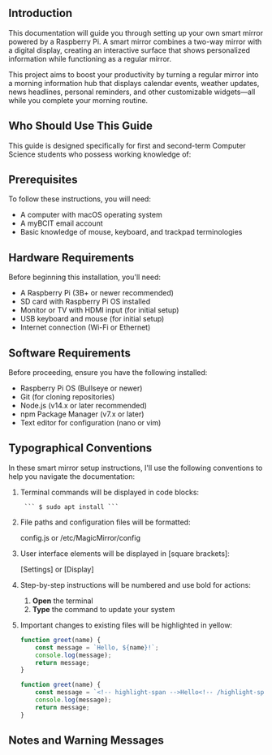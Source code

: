 ## Introduction

This documentation will guide you through setting up your own smart mirror powered by a Raspberry Pi. A smart mirror combines a two-way mirror with a digital display, creating an interactive surface that shows personalized information while functioning as a regular mirror.

This project aims to boost your productivity by turning a regular mirror into a morning information hub that displays calendar events, weather updates, news headlines, personal reminders, and other customizable widgets—all while you complete your morning routine.

## Who Should Use This Guide

This guide is designed specifically for first and second-term Computer Science students who possess working knowledge of:

## Prerequisites

To follow these instructions, you will need:

* A computer with macOS operating system
* A myBCIT email account
* Basic knowledge of mouse, keyboard, and trackpad terminologies

## Hardware Requirements

Before beginning this installation, you'll need:

* A Raspberry Pi (3B+ or newer recommended)
* SD card with Raspberry Pi OS installed
* Monitor or TV with HDMI input (for initial setup)
* USB keyboard and mouse (for initial setup)
* Internet connection (Wi-Fi or Ethernet)

## Software Requirements

Before proceeding, ensure you have the following installed:

* Raspberry Pi OS (Bullseye or newer)
* Git (for cloning repositories)
* Node.js (v14.x or later recommended)
* npm Package Manager (v7.x or later)
* Text editor for configuration (nano or vim)

## Typographical Conventions
In these smart mirror setup instructions, I'll use the following conventions to help you navigate the documentation:

1. Terminal commands will be displayed in code blocks:

		``` $ sudo apt install ```
	 

2. File paths and configuration files will be formatted: 
	
	config.js or /etc/MagicMirror/config
	 


3. User interface elements will be displayed in [square brackets]:

	[Settings] or [Display]
	

4. Step-by-step instructions will be numbered and use bold for actions:

	1. **Open** the terminal
	2. **Type** the command to update your system

5. Important changes to existing files will be highlighted in yellow:

	```js title="Original.js"
	function greet(name) {
		const message = `Hello, ${name}!`;
		console.log(message);
		return message;
	}
	```

	```js title="Modified.js" 
	function greet(name) {
  		const message = `<!-- highlight-span -->Hello<!-- /highlight-span -->, ${name}!`;
  		console.log(message);
  		return message;
	}
	```


## Notes and Warning Messages

